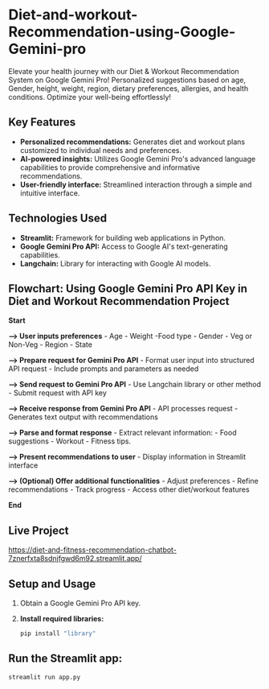 # Diet-and-workout-Recommendation-using-Google-Gemini-pro
Elevate your health journey with our Diet &amp; Workout Recommendation System on Google Gemini Pro! Personalized suggestions based on age, Gender, height, weight, region, dietary preferences, allergies, and health conditions. Optimize your well-being effortlessly!

## Key Features

- **Personalized recommendations:** Generates diet and workout plans customized to individual needs and preferences.
- **AI-powered insights:** Utilizes Google Gemini Pro's advanced language capabilities to provide comprehensive and informative recommendations.
- **User-friendly interface:** Streamlined interaction through a simple and intuitive interface.

## Technologies Used

- **Streamlit:** Framework for building web applications in Python.
- **Google Gemini Pro API:** Access to Google AI's text-generating capabilities.
- **Langchain:** Library for interacting with Google AI models.

## Flowchart: Using Google Gemini Pro API Key in Diet and Workout Recommendation Project

**Start**

**--> User inputs preferences** - Age - Weight -Food type - Gender - Veg or Non-Veg - Region - State

**--> Prepare request for Gemini Pro API** - Format user input into structured API request - Include prompts and parameters as needed

**--> Send request to Gemini Pro API** - Use Langchain library or other method - Submit request with API key

**--> Receive response from Gemini Pro API** - API processes request - Generates text output with recommendations

**--> Parse and format response** - Extract relevant information: - Food suggestions - Workout - Fitness tips.

**--> Present recommendations to user** - Display information in Streamlit interface

**--> (Optional) Offer additional functionalities** - Adjust preferences - Refine recommendations - Track progress - Access other diet/workout features

**End**


## Live Project
https://diet-and-fitness-recommendation-chatbot-7znerfxta8sdnjfgwd6m92.streamlit.app/



## Setup and Usage

1. Obtain a Google Gemini Pro API key.
2. **Install required libraries:**

   ```bash
   pip install "library"

## Run the Streamlit app:

  ````Bash
  streamlit run app.py   
